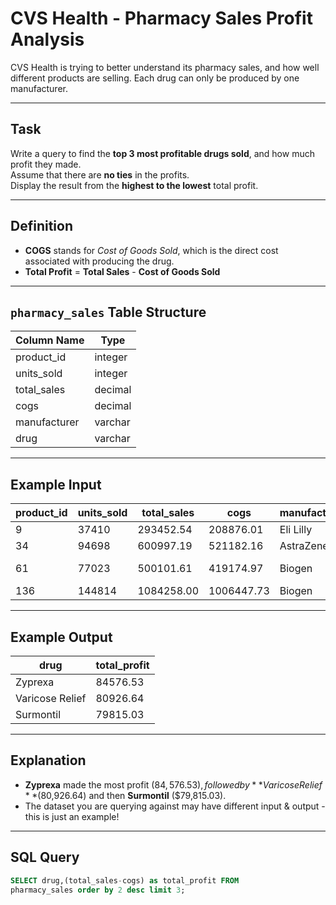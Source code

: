 # CVS Health - Pharmacy Sales Profit Analysis

CVS Health is trying to better understand its pharmacy sales, and how well different products are selling. Each drug can only be produced by one manufacturer.

---

## Task

Write a query to find the **top 3 most profitable drugs sold**, and how much profit they made.  
Assume that there are **no ties** in the profits.  
Display the result from the **highest to the lowest** total profit.

---

## Definition

- **COGS** stands for *Cost of Goods Sold*, which is the direct cost associated with producing the drug.
- **Total Profit** = **Total Sales** - **Cost of Goods Sold**



---

## `pharmacy_sales` Table Structure

| Column Name | Type      |
|-------------|-----------|
| product_id  | integer   |
| units_sold  | integer   |
| total_sales | decimal   |
| cogs        | decimal   |
| manufacturer| varchar   |
| drug        | varchar   |

---

## Example Input

| product_id | units_sold | total_sales | cogs      | manufacturer | drug             |
|------------|------------|-------------|-----------|--------------|------------------|
| 9          | 37410      | 293452.54    | 208876.01 | Eli Lilly    | Zyprexa          |
| 34         | 94698      | 600997.19    | 521182.16 | AstraZeneca  | Surmontil        |
| 61         | 77023      | 500101.61    | 419174.97 | Biogen       | Varicose Relief  |
| 136        | 144814     | 1084258.00   | 1006447.73| Biogen       | Burkhart         |

---

## Example Output

| drug             | total_profit |
|------------------|--------------|
| Zyprexa          | 84576.53      |
| Varicose Relief  | 80926.64      |
| Surmontil        | 79815.03      |

---

## Explanation

- **Zyprexa** made the most profit ($84,576.53), followed by **Varicose Relief** ($80,926.64) and then **Surmontil** ($79,815.03).
- The dataset you are querying against may have different input & output - this is just an example!

---

## SQL Query

```sql
SELECT drug,(total_sales-cogs) as total_profit FROM 
pharmacy_sales order by 2 desc limit 3;
